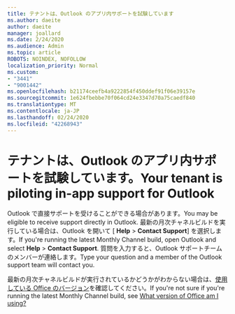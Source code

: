 ```yaml
---
title: テナントは、Outlook のアプリ内サポートを試験しています
ms.author: daeite
author: daeite
manager: joallard
ms.date: 2/24/2020
ms.audience: Admin
ms.topic: article
ROBOTS: NOINDEX, NOFOLLOW
localization_priority: Normal
ms.custom:
- "3441"
- "9001442"
ms.openlocfilehash: b21174ceefb4a9222854f450ddef91f06e39157e
ms.sourcegitcommit: 1e624fbebbe70f064cd24e3347d70a75caedf840
ms.translationtype: MT
ms.contentlocale: ja-JP
ms.lasthandoff: 02/24/2020
ms.locfileid: "42268943"
---
```

# <a name="your-tenant-is-piloting-in-app-support-for-outlook"></a><span data-ttu-id="f9281-102">テナントは、Outlook のアプリ内サポートを試験しています。</span><span class="sxs-lookup"><span data-stu-id="f9281-102">Your tenant is piloting in-app support for Outlook</span></span>

<span data-ttu-id="f9281-103">Outlook で直接サポートを受けることができる場合があります。</span><span class="sxs-lookup"><span data-stu-id="f9281-103">You may be eligible to receive support directly in Outlook.</span></span> <span data-ttu-id="f9281-104">最新の月次チャネルビルドを実行している場合は、Outlook を開いて [ **Help** > **Contact Support**] を選択します。</span><span class="sxs-lookup"><span data-stu-id="f9281-104">If you're running the latest Monthly Channel build, open Outlook and select **Help** > **Contact Support**.</span></span> <span data-ttu-id="f9281-105">質問を入力すると、Outlook サポートチームのメンバーが連絡します。</span><span class="sxs-lookup"><span data-stu-id="f9281-105">Type your question and a member of the Outlook support team will contact you.</span></span>

<span data-ttu-id="f9281-106">最新の月次チャネルビルドが実行されているかどうかがわからない場合は、[使用している Office のバージョン](https://support.office.com/article/932788B8-A3CE-44BF-BB09-E334518B8B19)を確認してください。</span><span class="sxs-lookup"><span data-stu-id="f9281-106">If you're not sure if you're running the latest Monthly Channel build, see [What version of Office am I using?](https://support.office.com/article/932788B8-A3CE-44BF-BB09-E334518B8B19)</span></span>